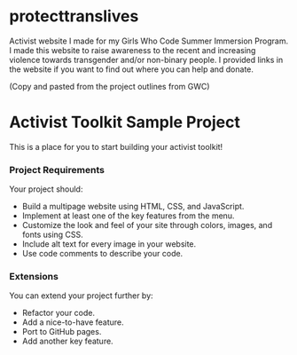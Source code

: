 # protecttranslives
Activist website I made for my Girls Who Code Summer Immersion Program. I made this website to raise awareness to the recent and increasing violence towards transgender and/or non-binary people. I provided links in the website if you want to find out where you can help and donate.

(Copy and pasted from the project outlines from GWC)
# Activist Toolkit Sample Project

This is a place for you to start building your activist toolkit!


### Project Requirements
Your project should:
- Build a multipage website using HTML, CSS, and JavaScript.
- Implement at least one of the key features from the menu. 
- Customize the look and feel of your site through colors, images, and fonts using CSS.
- Include alt text for every image in your website.
- Use code comments to describe your code.


### Extensions
You can extend your project further by:
- Refactor your code.
- Add a nice-to-have feature.
- Port to GitHub pages.
- Add another key feature.
